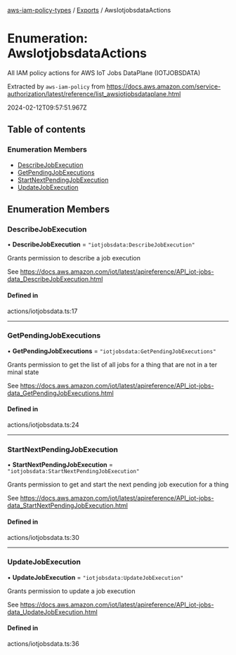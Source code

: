 [aws-iam-policy-types](../README.md) / [Exports](../modules.md) / AwsIotjobsdataActions

# Enumeration: AwsIotjobsdataActions

All IAM policy actions for AWS IoT Jobs DataPlane (IOTJOBSDATA)

Extracted by `aws-iam-policy` from
https://docs.aws.amazon.com/service-authorization/latest/reference/list_awsiotjobsdataplane.html

2024-02-12T09:57:51.967Z

## Table of contents

### Enumeration Members

- [DescribeJobExecution](AwsIotjobsdataActions.md#describejobexecution)
- [GetPendingJobExecutions](AwsIotjobsdataActions.md#getpendingjobexecutions)
- [StartNextPendingJobExecution](AwsIotjobsdataActions.md#startnextpendingjobexecution)
- [UpdateJobExecution](AwsIotjobsdataActions.md#updatejobexecution)

## Enumeration Members

### DescribeJobExecution

• **DescribeJobExecution** = ``"iotjobsdata:DescribeJobExecution"``

Grants permission to describe a job execution

See https://docs.aws.amazon.com/iot/latest/apireference/API_iot-jobs-data_DescribeJobExecution.html

#### Defined in

actions/iotjobsdata.ts:17

___

### GetPendingJobExecutions

• **GetPendingJobExecutions** = ``"iotjobsdata:GetPendingJobExecutions"``

Grants permission to get the list of all jobs for a thing that are not in a ter
minal state

See https://docs.aws.amazon.com/iot/latest/apireference/API_iot-jobs-data_GetPendingJobExecutions.html

#### Defined in

actions/iotjobsdata.ts:24

___

### StartNextPendingJobExecution

• **StartNextPendingJobExecution** = ``"iotjobsdata:StartNextPendingJobExecution"``

Grants permission to get and start the next pending job execution for a thing

See https://docs.aws.amazon.com/iot/latest/apireference/API_iot-jobs-data_StartNextPendingJobExecution.html

#### Defined in

actions/iotjobsdata.ts:30

___

### UpdateJobExecution

• **UpdateJobExecution** = ``"iotjobsdata:UpdateJobExecution"``

Grants permission to update a job execution

See https://docs.aws.amazon.com/iot/latest/apireference/API_iot-jobs-data_UpdateJobExecution.html

#### Defined in

actions/iotjobsdata.ts:36
